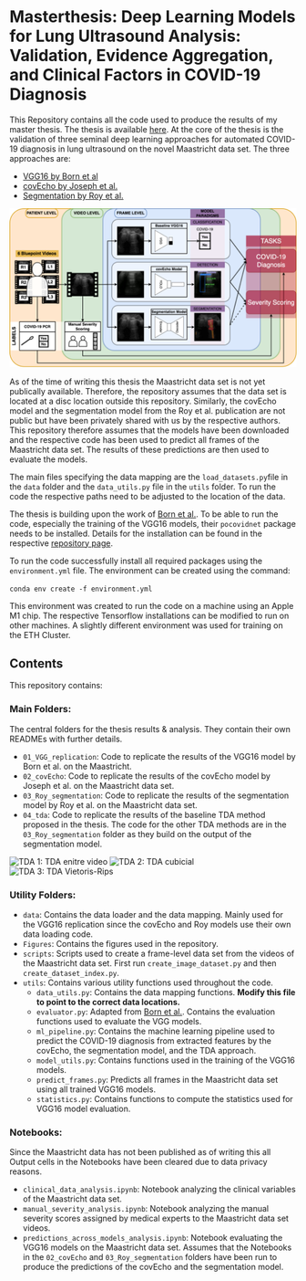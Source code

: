 # **Masterthesis**: Deep Learning Models for Lung Ultrasound Analysis: Validation, Evidence Aggregation, and Clinical Factors in COVID-19 Diagnosis

This Repository contains all the code used to produce the results of my master thesis. The thesis is available [here](). At the core of the thesis is the validation of three seminal deep learning approaches for automated COVID-19 diagnosis in lung ultrasound on the novel Maastricht data set.
The three approaches are:

* [VGG16 by Born et al](https://www.mdpi.com/2076-3417/11/2/672)
* [covEcho by Joseph et al.](http://arxiv.org/abs/2206.10183)
* [Segmentation by Roy et al.](https://ieeexplore.ieee.org/document/9093068)

 
![Figure 1: Overview figure for the thesis](Figures/MA_overview_clean_1.1.png)

As of the time of writing this thesis the Maastricht data set is not yet publically available. Therefore, the repository assumes that the data set is located at a disc location outside this repository. Similarly, the covEcho model and the segmentation model from the Roy et al. publication are not public but have been privately shared with us by the respective authors. This repository therefore assumes that the models have been downloaded and the respective code has been used to predict all frames of the Maastricht data set. The results of these predictions are then used to evaluate the models.

The main files specifying the data mapping are the `load_datasets.py`file in the `data` folder and the `data_utils.py` file in the `utils` folder. To run the code the respective paths need to be adjusted to the location of the data.

The thesis is building upon the work of [Born et al.](https://github.com/jannisborn/covid19_ultrasound). To be able to run the code, especially the training of the VGG16 models, their `pocovidnet` package needs to be installed. Details for the installation can be found in the respective [repository page](https://github.com/jannisborn/covid19_ultrasound/tree/master/pocovidnet).

To run the code successfully install all required packages using the `environment.yml` file. The environment can be created using the command:

```conda env create -f environment.yml```

This environment was created to run the code on a machine using an Apple M1 chip. The respective Tensorflow installations can be modified to run on other machines. A slightly different environment was used for training on the ETH Cluster.

## Contents

This repository contains:

### Main Folders:
The central folders for the thesis results & analysis. They contain their own READMEs with further details.

* `01_VGG_replication`: Code to replicate the results of the VGG16 model by Born et al. on the Maastricht.
* `02_covEcho`: Code to replicate the results of the covEcho model by Joseph et al. on the Maastricht data set.
* `03_Roy_segmentation`: Code to replicate the results of the segmentation model by Roy et al. on the Maastricht data set.
* `04_tda`: Code to replicate the results of the baseline TDA method proposed in the thesis. The code for the other TDA methods are in the `03_Roy_segmentation` folder as they build on the output of the segmentation model.

![TDA 1: TDA enitre video](Figures/TDA_entire_video_v2.png)
![TDA 2: TDA cubicial](Figures/TDA_filtered_v3.png)
![TDA 3: TDA Vietoris-Rips](Figures/TDA_point_cloud_v2.png)



### Utility Folders:
* `data`: Contains the data loader and the data mapping. Mainly used for the VGG16 replication since the covEcho and Roy models use their own data loading code.
* `Figures`: Contains the figures used in the repository.
* `scripts`: Scripts used to create a frame-level data set from the videos of the Maastricht data set. First run `create_image_dataset.py` and then `create_dataset_index.py`.
* `utils`: Contains various utility functions used throughout the code.
    * `data_utils.py`: Contains the data mapping functions. **Modify this file to point to the correct data locations.**
    * `evaluator.py`: Adapted from [Born et al.](https://github.com/jannisborn/covid19_ultrasound). Contains the evaluation functions used to evaluate the VGG models.
    * `ml_pipeline.py`: Contains the machine learning pipeline used to predict the COVID-19 diagnosis from extracted features by the covEcho, the segmentation model, and the TDA approach.
    * `model_utils.py`: Contains functions used in the training of the VGG16 models.
    * `predict_frames.py`: Predicts all frames in the Maastricht data set using all trained VGG16 models.
    * `statistics.py`: Contains functions to compute the statistics used for VGG16 model evaluation.


### Notebooks:
Since the Maastricht data has not been published as of writing this all Output cells in the Notebooks have been cleared due to data privacy reasons.
* `clinical_data_analysis.ipynb`: Notebook analyzing the clinical variables of the Maastricht data set.
* `manual_severity_analysis.ipynb`: Notebook analyzing the manual severity scores assigned by medical experts to the Maastricht data set videos.
* `predictions_across_models_analysis.ipynb`: Notebook evaluating the VGG16 models on the Maastricht data set. Assumes that the Notebooks in the `02_covEcho` and `03_Roy_segmentation` folders have been run to produce the predictions of the covEcho and the segmentation model.
